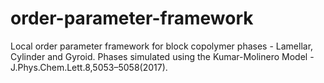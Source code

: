 # order-parameter-framework
Local order parameter framework for block copolymer phases - Lamellar, Cylinder and Gyroid.
Phases simulated using the Kumar-Molinero Model - J.Phys.Chem.Lett.8,5053–5058(2017).
